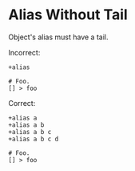 # Alias Without Tail

Object's alias must have a tail.

Incorrect:

```eo
+alias

# Foo.
[] > foo
```

Correct:

```eo
+alias a
+alias a b
+alias a b c
+alias a b c d

# Foo.
[] > foo
```
